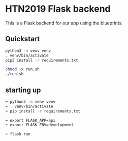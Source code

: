 # HTN2019 Flask backend

This is a Flask backend for our app using the blueprints.

## Quickstart

```bash
python3 -m venv venv
. venv/bin/activate
pip3 install -r requirements.txt

chmod +x run.sh
./run.sh
```

## starting up

```bash
➜ python3 -m venv venv
➜ . venv/bin/activate
➜ pip install -r requirements.txt

➜ export FLASK_APP=api
➜ export FLASK_ENV=development

➜ flask run
```
